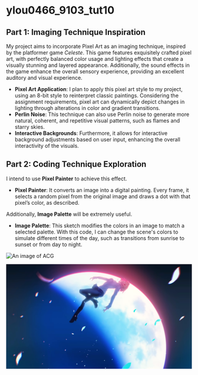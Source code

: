 # ylou0466_9103_tut10

## Part 1: Imaging Technique Inspiration

My project aims to incorporate Pixel Art as an imaging technique, inspired by the platformer game *Celeste*. This game features exquisitely crafted pixel art, with perfectly balanced color usage and lighting effects that create a visually stunning and layered appearance. Additionally, the sound effects in the game enhance the overall sensory experience, providing an excellent auditory and visual experience.

- **Pixel Art Application**: I plan to apply this pixel art style to my project, using an 8-bit style to reinterpret classic paintings. Considering the assignment requirements, pixel art can dynamically depict changes in lighting through alterations in color and gradient transitions.
- **Perlin Noise**: This technique can also use Perlin noise to generate more natural, coherent, and repetitive visual patterns, such as flames and starry skies.
- **Interactive Backgrounds**: Furthermore, it allows for interactive background adjustments based on user input, enhancing the overall interactivity of the visuals.

## Part 2: Coding Technique Exploration

I intend to use **Pixel Painter** to achieve this effect.

- **Pixel Painter**: It converts an image into a digital painting. Every frame, it selects a random pixel from the original image and draws a dot with that pixel’s color, as described.
  
Additionally, **Image Palette** will be extremely useful.

- **Image Palette**: This sketch modifies the colors in an image to match a selected palette. With this code, I can change the scene's colors to simulate different times of the day, such as transitions from sunrise to sunset or from day to night.


![An image of ACG](https://imgur.com/y0GAKxk)

![An image of the Mona Lisa](assets/Tsukihime.png)


